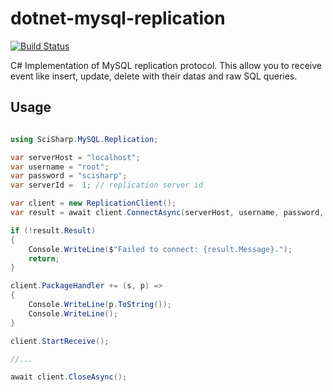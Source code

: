 # dotnet-mysql-replication

[![Build Status](https://api.travis-ci.org/SciSharp/dotnet-mysql-replication.svg?branch=master)](https://travis-ci.org/SciSharp/dotnet-mysql-replication)

C# Implementation of MySQL replication protocol. This allow you to receive event like insert, update, delete with their datas and raw SQL queries.

## Usage

```csharp

using SciSharp.MySQL.Replication;

var serverHost = "localhost";
var username = "root";
var password = "scisharp";
var serverId =  1; // replication server id

var client = new ReplicationClient();
var result = await client.ConnectAsync(serverHost, username, password, serverId);

if (!result.Result)
{
    Console.WriteLine($"Failed to connect: {result.Message}.");
    return;
}

client.PackageHandler += (s, p) =>
{
    Console.WriteLine(p.ToString());
    Console.WriteLine();
}

client.StartReceive();

//...

await client.CloseAsync();

```
